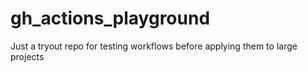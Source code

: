 # gh_actions_playground
Just a tryout repo for testing workflows before applying them to large projects
